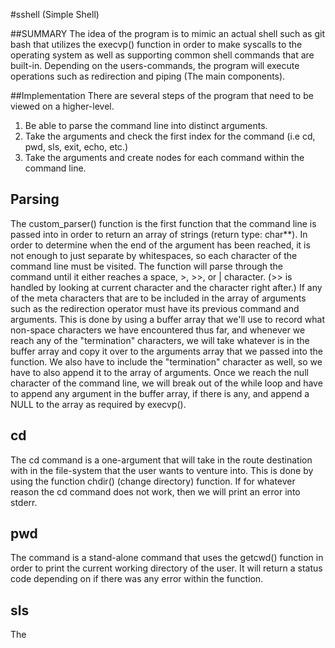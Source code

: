 #sshell (Simple Shell)

##SUMMARY
The idea of the program is to mimic an actual shell such as git bash that
utilizes the execvp() function in order to make syscalls to the operating
system as well as supporting common shell commands that are built-in.
Depending on the users-commands, the program will execute operations such as
redirection and piping (The main components).

##Implementation
There are several steps of the program that need to be viewed on a higher-level.

1. Be able to parse the command line into distinct arguments.
2. Take the arguments and check the first index for the command (i.e cd, pwd,
   sls, exit, echo, etc.)
3. Take the arguments and create nodes for each command within the command line.

## Parsing

The custom_parser() function is the first function that the command line is
passed into in order to return an array of strings (return type: char\*\*).
In order to determine when the end of the argument has been reached, it is not
enough to just separate by whitespaces, so each character of the command line
must be visited. The function will parse through the command until it either
reaches a space, >, >>, or | character. (>> is handled by looking at current
character and the character right after.) If any of the meta characters that are
to be included in the array of arguments such as the redirection operator must
have its previous command and arguments. This is done by using a buffer array
that we'll use to record what non-space characters we have encountered thus far,
and whenever we reach any of the "termination" characters, we will take whatever
is in the buffer array and copy it over to the arguments array that we passed
into the function. We also have to include the "termination" character as well,
so we have to also append it to the array of arguments. Once we reach the null
character of the command line, we will break out of the while loop and have to
append any argument in the buffer array, if there is any, and append a NULL to
the array as required by execvp().

## cd

The cd command is a one-argument that will take in the route destination with in
the file-system that the user wants to venture into. This is done by using the
function chdir() (change directory) function. If for whatever reason the cd
command does not work, then we will print an error into stderr.

## pwd

The command is a stand-alone command that uses the getcwd() function in order to
print the current working directory of the user. It will return a status code
depending on if there was any error within the function.

## sls

The
